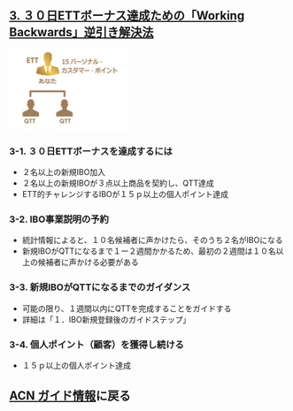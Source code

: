 ## [3. ３０日ETTボーナス達成ための「Working Backwards」逆引き解決法](13_ETT_JP.MD)

![ACN Japan本社オフィス](static/ett_bonus.png)

### 3-1. ３０日ETTボーナスを達成するには
* ２名以上の新規IBO加入
* ２名以上の新規IBOが３点以上商品を契約し、QTT達成
* ETT的チャレンジするIBOが１５ｐ以上の個人ポイント達成

### 3-2. IBO事業説明の予約
* 統計情報によると、１０名候補者に声かけたら、そのうち２名がIBOになる
* 新規IBOがQTTになるまで１ー２週間かかるため、最初の２週間は１０名以上の候補者に声かける必要がある

### 3-3. 新規IBOがQTTになるまでのガイダンス
* 可能の限り、１週間以内にQTTを完成することをガイドする
* 詳細は「１．IBO新規登録後のガイドステップ」

### 3-4. 個人ポイント（顧客）を獲得し続ける
* １５ｐ以上の個人ポイント達成

## [ACN ガイド情報](10_GID.MD)に戻る